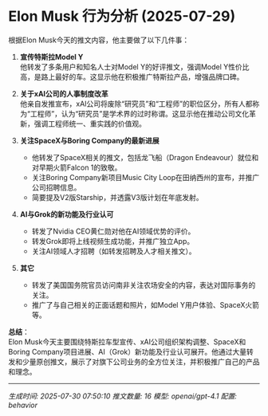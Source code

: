 # Elon Musk 行为分析 (2025-07-29)

根据Elon Musk今天的推文内容，他主要做了以下几件事：

1. **宣传特斯拉Model Y**  
   他转发了多条用户和知名人士对Model Y的好评推文，强调Model Y性价比高，是路上最好的车。这显示他在积极推广特斯拉产品，增强品牌口碑。

2. **关于xAI公司的人事制度改革**  
   他亲自发推宣布，xAI公司将废除“研究员”和“工程师”的职位区分，所有人都称为“工程师”，认为“研究员”是学术界的过时称谓。这显示他在推动公司文化革新，强调工程师统一、重实践的价值观。

3. **关注SpaceX与Boring Company的最新进展**  
   - 他转发了SpaceX相关的推文，包括龙飞船（Dragon Endeavour）就位和对早期火箭Falcon 1的致敬。
   - 关注Boring Company新项目Music City Loop在田纳西州的宣布，并推广公司招聘信息。
   - 简要提及V2版Starship，并透露V3版计划在年底发射。

4. **AI与Grok的新功能及行业认可**  
   - 转发了Nvidia CEO黄仁勋对他在AI领域优势的评价。
   - 转发Grok即将上线视频生成功能，并推广独立App。
   - 关注AI领域人才招聘（如转发招聘及人才相关推文）。

5. **其它**  
   - 转发了美国国务院官员访问南非关注农场安全的内容，表达对国际事务的关注。
   - 推广了与自己相关的正面话题和照片，如Model Y用户体验、SpaceX火箭等。

**总结**：  
Elon Musk今天主要围绕特斯拉车型宣传、xAI公司组织架构调整、SpaceX和Boring Company项目进展、AI（Grok）新功能及行业认可展开。他通过大量转发和少量原创推文，展示了对旗下公司业务的全方位关注，并积极推广自己的产品和理念。

---
*生成时间: 2025-07-30 07:50:10*
*推文数量: 16*
*模型: openai/gpt-4.1*
*配置: behavior*
